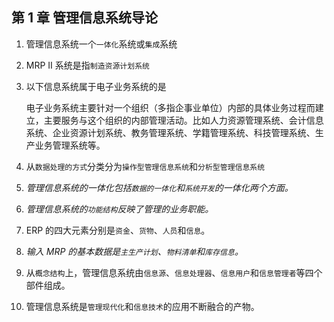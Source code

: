 ## 第 1 章 管理信息系统导论

1. 管理信息系统一个`一体化`系统或`集成`系统
2. MRP II 系统是指`制造资源计划系统`
3. 以下信息系统属于电子业务系统的是

   电子业务系统主要针对一个组织（多指企事业单位）内部的具体业务过程而建立，主要服务与这个组织的内部管理活动。比如人力资源管理系统、会计信息系统、企业资源计划系统、教务管理系统、学籍管理系统、科技管理系统、生产业务管理系统等。

4. 从`数据处理的方式`分类分为`操作型管理信息系统`和`分析型管理信息系统`
5. _管理信息系统的一体化包括`数据的一体化`和`系统开发`的一体化两个方面。_
6. _管理信息系统的`功能结构`反映了管理的业务职能。_
7. ERP 的四大元素分别是`资金`、`货物`、`人员`和`信息`。
8. _输入 MRP 的基本数据是`主生产计划`、`物料清单`和`库存信息`。_
9. 从`概念结构`上，管理信息系统由`信息源`、`信息处理器`、`信息用户`和`信息管理者`等四个部件组成。
10. 管理信息系统是`管理现代化`和`信息技术`的应用不断融合的产物。
